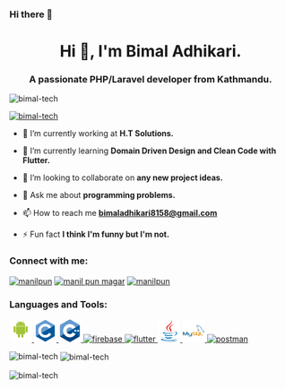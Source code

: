 ### Hi there 👋

<h1 align="center">Hi 👋, I'm Bimal Adhikari.</h1>
<h3 align="center">A passionate PHP/Laravel developer from Kathmandu.</h3>

<p align="left"> <img src="https://komarev.com/ghpvc/?username=bimal-tech&label=Profile%20views&color=0e75b6&style=flat" alt="bimal-tech" /> </p>

<p align="left"> <a href="https://github.com/ryo-ma/github-profile-trophy"><img src="https://github-profile-trophy.vercel.app/?username=bimal-tech" alt="bimal-tech" /></a> </p>

- 🔭 I’m currently working at **H.T Solutions.**

- 🌱 I’m currently learning **Domain Driven Design and Clean Code with Flutter.**

- 👯 I’m looking to collaborate on **any new project ideas.**

- 💬 Ask me about **programming problems.**

- 📫 How to reach me **bimaladhikari8158@gmail.com**

- ⚡ Fun fact **I think I'm funny but I'm not.**

<h3 align="left">Connect with me:</h3>
<p align="left">
<a href="https://www.linkedin.com/in/bimal-adh/" target="blank"><img align="center" src="https://raw.githubusercontent.com/rahuldkjain/github-profile-readme-generator/master/src/images/icons/Social/linked-in-alt.svg" alt="manilpun" height="30" width="40" /></a>
<a href="https://www.facebook.com/bimal0212" target="blank"><img align="center" src="https://raw.githubusercontent.com/rahuldkjain/github-profile-readme-generator/master/src/images/icons/Social/facebook.svg" alt="manil pun magar" height="30" width="40" /></a>
<a href="https://instagram.com/itssbimal" target="blank"><img align="center" src="https://raw.githubusercontent.com/rahuldkjain/github-profile-readme-generator/master/src/images/icons/Social/instagram.svg" alt="manilpun" height="30" width="40" /></a>
</p>

<h3 align="left">Languages and Tools:</h3>
<p align="left"> <a href="https://developer.android.com" target="_blank"> <img src="https://raw.githubusercontent.com/devicons/devicon/master/icons/android/android-original-wordmark.svg" alt="android" width="40" height="40"/> </a> <a href="https://www.cprogramming.com/" target="_blank"> <img src="https://raw.githubusercontent.com/devicons/devicon/master/icons/c/c-original.svg" alt="c" width="40" height="40"/> </a> <a href="https://www.w3schools.com/cpp/" target="_blank"> <img src="https://raw.githubusercontent.com/devicons/devicon/master/icons/cplusplus/cplusplus-original.svg" alt="cplusplus" width="40" height="40"/> </a> <a href="https://firebase.google.com/" target="_blank"> <img src="https://www.vectorlogo.zone/logos/firebase/firebase-icon.svg" alt="firebase" width="40" height="40"/> </a> <a href="https://flutter.dev" target="_blank"> <img src="https://www.vectorlogo.zone/logos/flutterio/flutterio-icon.svg" alt="flutter" width="40" height="40"/> </a> <a href="https://www.java.com" target="_blank"> <img src="https://raw.githubusercontent.com/devicons/devicon/master/icons/java/java-original.svg" alt="java" width="40" height="40"/> </a> <a href="https://www.mysql.com/" target="_blank"> <img src="https://raw.githubusercontent.com/devicons/devicon/master/icons/mysql/mysql-original-wordmark.svg" alt="mysql" width="40" height="40"/> </a> <a href="https://postman.com" target="_blank"> <img src="https://www.vectorlogo.zone/logos/getpostman/getpostman-icon.svg" alt="postman" width="40" height="40"/> </a> </p>

<p><img align="left" src="https://github-readme-stats.vercel.app/api/top-langs?username=bimal-tech&show_icons=true&locale=en&layout=compact" alt="bimal-tech" /></p>

<p>&nbsp;<img align="center" src="https://github-readme-stats.vercel.app/api?username=bimal-tech&show_icons=true&locale=en" alt="bimal-tech" /></p>

<p><img align="center" src="https://github-readme-streak-stats.herokuapp.com/?user=bimal-tech&" alt="bimal-tech" /></p>
